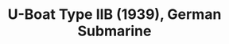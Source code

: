 ---
layout: product
title: "U-Boat Type IIB (1939), German Submarine                                                            "
price: "2400" 
desc: "Maketa"
img_path: "/assets/img/ICM S.009.webp"
brand: "N/A"
available: true
special_offer: false
new: false
soon: false
cat: "010000"
subcat: "013600"
subsubcat: "0N/A"
sifra: "ICM S.009"
popular: false
---